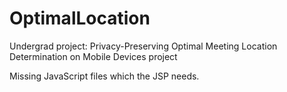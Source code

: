 # OptimalLocation
Undergrad project: Privacy-Preserving Optimal Meeting Location Determination on Mobile Devices project

Missing JavaScript files which the JSP needs.
